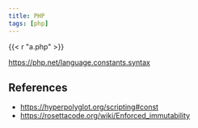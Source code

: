 ```yaml
---
title: PHP
tags: [php]
---
```


{{< r "a.php" >}}

<https://php.net/language.constants.syntax>

## References

- <https://hyperpolyglot.org/scripting#const>
- <https://rosettacode.org/wiki/Enforced_immutability>
